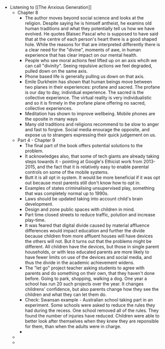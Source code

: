 - Listening to [[The Anxious Generation]]
	- Chapter 8
		- The author moves beyond social science and looks at the religion. Despite saying he is himself antheist, he examins old human traditions and what they potentially tell us how we have evolved. He quotes Blaisec Pascal who is supposed to have said that at the centre of each person's heart there is a good shaped hole. While the reasons for that are interpreted differently there is a clear need for the "divine", moments of awe, in human experience that has clear impact on our mental health.
		- People who see moral actions feel lifted up on an axis whcih we can call "divinity". Seeing repulsive actions we feel degraded, pulled down on the same axis.
		- Phone based life is generally pulling us down on that axis.
		- Emile Durkheim has shown that human beings move between two planes in their experiences:  profane and sacred. The profane is our day to day, individual experience. The sacred is the collective experience. The virtual reality is very individualistic and so it is firmely in the profane plane offering no sacred, collective experiences.
		- Meditation has shown to improve wellbeing. Mobile phones are the oposite in many ways
		- Many old traditions and religions recommend to be slow to anger and fast to forgive. Social media enourage the opposite, and expose us to strangers expressing their quick judgement on us.
	- Part 4 - Chapter 9
		- The final part of the book offers potential solutions to the problem.
		- It acknowledges also, that some of tech giants are already taking steps towards it - pointing at Google's Ethicist work from 2013-2015, and the fact that it is relatively easy to enable parental controls on some of the mobile systems.
		- Butt it is all opt in system. It would be more beneficial if it was opt out because most parents still don't know how to opt in.
		- Examples of states criminalising unsupervised play, something that was completely normal up to 1990s.
		- Laws should be updated taking into account child's brain development.
		- Design and zone public spaces with children in mind.
		- Part time closed streets to reduce traffic, polution and increase play-time.
		- It was feared that digital divide caused by material affluence differences would impact education and further the divide because children from more affluent houses will have devices the others will not. But it turns out that the problems might be different. All children have the devices, but those in single parent households, or with less educated parents are more likely to have fewer limits on use of the devices and social media, and thus the divide in the academic achievement widens.
		- The "let go" project teacher asking students to agree with parents and do something on their own, that they haven't done before. Going to park, shopping, walking a dog. One year a school has run 20 such projects over the year. It changes childrens' confidence, but also parents change how they see the children and what they can let them do.
		- Check: Swansan example - Australian school taking part in an experiment. Some schools were asked to reduce the rules they had during the recess. One school removed all of the rules. They found the number of injuries have reduced. Children were able to better look after themselves when they knew they are reponsible for them, than when the adults were in charge.
		-
	-
	-